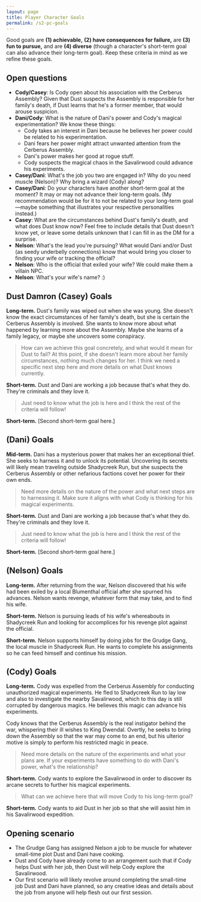 ```yaml
---
layout: page
title: Player Character Goals
permalink: /s2-pc-goals
---
```

Good goals are **(1) achievable,** **(2) have consequences for failure,** are **(3) fun to pursue,** and are **(4) diverse** (though a character's short-term goal can also advance their long-term goal). Keep these criteria in mind as we refine these goals.

## Open questions
- **Cody/Casey**: Is Cody open about his association with the Cerberus Assembly? Given that Dust suspects the Assembly is responsible for her family's death, if Dust learns that he's a former member, that would arouse suspicion.
- **Dani/Cody**: What is the nature of Dani's power and Cody's magical experimentation? We know these things:
  - Cody takes an interest in Dani because he believes her power could be related to his experimentation.
  - Dani fears her power might attract unwanted attention from the Cerberus Assembly.
  - Dani's power makes her good at rogue stuff.
  - Cody suspects the magical chaos in the Savalirwood could advance his experiments.
- **Casey/Dani**: What's the job you two are engaged in? Why do you need muscle (Nelson)? Why bring a wizard (Cody) along?
- **Casey/Dani**: Do your characters have another short-term goal at the moment? It may or may not advance their long-term goals. (My recommendation would be for it to not be related to your long-term goal—maybe something that illustrates your respective personalities instead.)
- **Casey**: What are the circumstances behind Dust's family's death, and what does Dust know now? Feel free to include details that Dust doesn't know yet, or leave some details unknown that I can fill in as the DM for a surprise.
- **Nelson**: What's the lead you're pursuing? What would Dani and/or Dust (as seedy underbelly connections) know that would bring you closer to finding your wife or tracking the official?
- **Nelson**: Who is the official that exiled your wife? We could make them a villain NPC.
- **Nelson**: What's your wife's name? :)

## Dust Damron (Casey) Goals
**Long-term.** Dust's family was wiped out when she was young. She doesn't know the exact circumstances of her family's death, but she is certain the Cerberus Assembly is involved. She wants to know more about what happened by learning more about the Assembly. Maybe she learns of a family legacy, or maybe she uncovers some conspiracy.

> How can we achieve this goal concretely, and what would it mean for Dust to fail? At this point, if she doesn't learn more about her family circumstances, nothing much changes for her. I think we need a specific next step here and more details on what Dust knows currently.

**Short-term.** Dust and Dani are working a job because that's what they do. They're criminals and they love it.

> Just need to know what the job is here and I think the rest of the criteria will follow!

**Short-term.** [Second short-term goal here.]

## (Dani) Goals
**Mid-term.** Dani has a mysterious power that makes her an exceptional thief. She seeks to harness it and to unlock its potential. Uncovering its secrets will likely mean traveling outside Shadycreek Run, but she suspects the Cerberus Assembly or other nefarious factions covet her power for their own ends.

> Need more details on the nature of the power and what next steps are to harnessing it. Make sure it aligns with what Cody is thinking for his magical experiments.

**Short-term.** Dust and Dani are working a job because that's what they do. They're criminals and they love it.

> Just need to know what the job is here and I think the rest of the criteria will follow!

**Short-term.** [Second short-term goal here.]

## (Nelson) Goals
**Long-term.** After returning from the war, Nelson discovered that his wife had been exiled by a local Blumenthal official after she spurned his advances. Nelson wants revenge, whatever form that may take, and to find his wife.

**Short-term.** Nelson is pursuing leads of his wife's whereabouts in Shadycreek Run and looking for accomplices for his revenge plot against the official.

**Short-term.** Nelson supports himself by doing jobs for the Grudge Gang, the local muscle in Shadycreek Run. He wants to complete his assignments so he can feed himself and continue his mission.

## (Cody) Goals
**Long-term.** Cody was expelled from the Cerberus Assembly for conducting unauthorized magical experiments. He fled to Shadycreek Run to lay low and also to investigate the nearby Savalirwood, which to this day is still corrupted by dangerous magics. He believes this magic can advance his experiments.

Cody knows that the Cerberus Assembly is the real instigator behind the war, whispering their ill wishes to King Dwendal. Overtly, he seeks to bring down the Assembly so that the war may come to an end, but his ulterior motive is simply to perform his restricted magic in peace.

> Need more details on the nature of the experiments and what your plans are. If your experiments have something to do with Dani's power, what's the relationship?

**Short-term.** Cody wants to explore the Savalirwood in order to discover its arcane secrets to further his magical experiments.

> What can we achieve here that will move Cody to his long-term goal?

**Short-term.** Cody wants to aid Dust in her job so that she will assist him in his Savalirwood expedition.

## Opening scenario
- The Grudge Gang has assigned Nelson a job to be muscle for whatever small-time plot Dust and Dani have cooking.
- Dust and Cody have already come to an arrangement such that if Cody helps Dust with her job, then Dust will help Cody explore the Savalirwood.
- Our first scenario will likely revolve around completing the small-time job Dust and Dani have planned, so any creative ideas and details about the job from anyone will help flesh out our first session.

